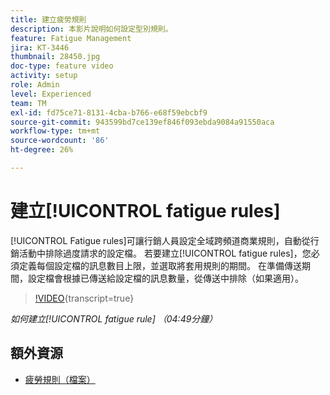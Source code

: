 ```yaml
---
title: 建立疲勞規則
description: 本影片說明如何設定型別規則。
feature: Fatigue Management
jira: KT-3446
thumbnail: 28450.jpg
doc-type: feature video
activity: setup
role: Admin
level: Experienced
team: TM
exl-id: fd75ce71-8131-4cba-b766-e68f59ebcbf9
source-git-commit: 943599bd7ce139ef846f093ebda9084a91550aca
workflow-type: tm+mt
source-wordcount: '86'
ht-degree: 26%

---
```


# 建立[!UICONTROL fatigue rules]

[!UICONTROL Fatigue rules]可讓行銷人員設定全域跨頻道商業規則，自動從行銷活動中排除過度請求的設定檔。
若要建立[!UICONTROL fatigue rules]，您必須定義每個設定檔的訊息數目上限，並選取將套用規則的期間。 在準備傳送期間，設定檔會根據已傳送給設定檔的訊息數量，從傳送中排除（如果適用）。

>[!VIDEO](https://video.tv.adobe.com/v/28450?learn=on){transcript=true}

*如何建立[!UICONTROL fatigue rule] （04:49分鐘）*

## 額外資源

* [疲勞規則（檔案）](https://experienceleague.adobe.com/docs/campaign-standard/using/testing-and-sending/working-with-typology-rules/fatigue-rules.html?lang=zh-Hant)
